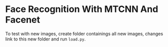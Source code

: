 # Face Recognition With MTCNN And Facenet

To test with new images, create folder containings all new images, changes link to this new folder and run ``load.py``.
